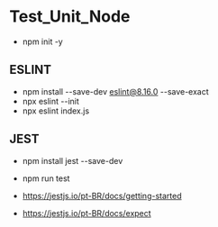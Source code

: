 # Test_Unit_Node



- npm init -y

## ESLINT
- npm install --save-dev eslint@8.16.0 --save-exact
- npx eslint --init
- npx eslint index.js

## JEST
- npm install jest --save-dev
- npm run test

- https://jestjs.io/pt-BR/docs/getting-started
- https://jestjs.io/pt-BR/docs/expect